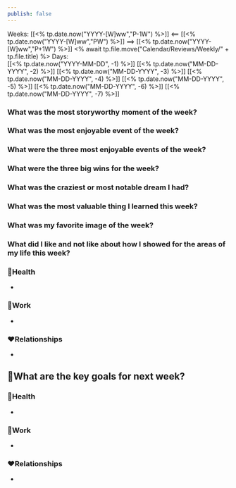 ```yaml
---
publish: false
---
```

Weeks: [[<% tp.date.now("YYYY-[W]ww","P-1W") %>]] <== [[<% tp.date.now("YYYY-[W]ww","PW") %>]] ==> [[<% tp.date.now("YYYY-[W]ww","P+1W") %>]]
<% await tp.file.move("Calendar/Reviews/Weekly/" + tp.file.title) %>
Days:  
[[<% tp.date.now("YYYY-MM-DD", -1) %>]]
[[<% tp.date.now("MM-DD-YYYY", -2) %>]]
[[<% tp.date.now("MM-DD-YYYY", -3) %>]]
[[<% tp.date.now("MM-DD-YYYY", -4) %>]]
[[<% tp.date.now("MM-DD-YYYY", -5) %>]]
[[<% tp.date.now("MM-DD-YYYY", -6) %>]]
[[<% tp.date.now("MM-DD-YYYY", -7) %>]]

### What was the most storyworthy moment of the week?

### What was the most enjoyable event of the week?

### What were the three most enjoyable events of the week?

### What were the three big wins for the week?

### What was the craziest or most notable dream I had?

### What was the most valuable thing I learned this week?

### What was my favorite image of the week?

### What did I like and not like about how I showed for the areas of my life this week? 

### 💪Health
- 
### 💸Work
- 
### ❤️Relationships 
- 

## 🚀What are the key goals for next week? 
### 💪Health
- 
### 💸Work
- 
### ❤️Relationships 
- 